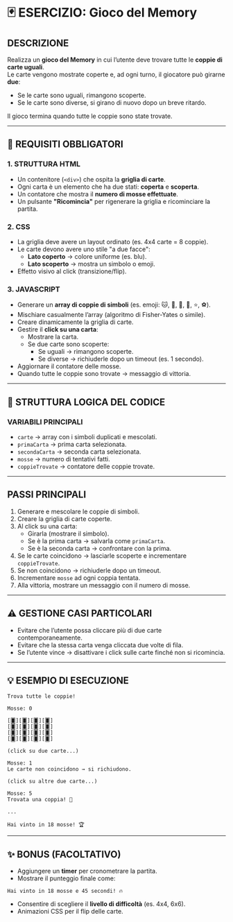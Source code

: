 # 🃏 ESERCIZIO: Gioco del Memory

## DESCRIZIONE
Realizza un **gioco del Memory** in cui l’utente deve trovare tutte le **coppie di carte uguali**.  
Le carte vengono mostrate coperte e, ad ogni turno, il giocatore può girarne **due**:  
- Se le carte sono uguali, rimangono scoperte.  
- Se le carte sono diverse, si girano di nuovo dopo un breve ritardo.  

Il gioco termina quando tutte le coppie sono state trovate.  

---

## 📌 REQUISITI OBBLIGATORI

### 1. STRUTTURA HTML
- Un contenitore (`<div>`) che ospita la **griglia di carte**.  
- Ogni carta è un elemento che ha due stati: **coperta** e **scoperta**.  
- Un contatore che mostra il **numero di mosse effettuate**.  
- Un pulsante **"Ricomincia"** per rigenerare la griglia e ricominciare la partita.  

### 2. CSS
- La griglia deve avere un layout ordinato (es. 4x4 carte = 8 coppie).  
- Le carte devono avere uno stile "a due facce":  
  - **Lato coperto** → colore uniforme (es. blu).  
  - **Lato scoperto** → mostra un simbolo o emoji.  
- Effetto visivo al click (transizione/flip).  

### 3. JAVASCRIPT
- Generare un **array di coppie di simboli** (es. emoji: 🐱, 🐶, 🍎, 🍕, ⭐, ⚽).  
- Mischiare casualmente l’array (algoritmo di Fisher-Yates o simile).  
- Creare dinamicamente la griglia di carte.  
- Gestire il **click su una carta**:  
  - Mostrare la carta.  
  - Se due carte sono scoperte:  
    - Se uguali → rimangono scoperte.  
    - Se diverse → richiuderle dopo un timeout (es. 1 secondo).  
- Aggiornare il contatore delle mosse.  
- Quando tutte le coppie sono trovate → messaggio di vittoria.  

---

## 🔁 STRUTTURA LOGICA DEL CODICE

### VARIABILI PRINCIPALI
- `carte` → array con i simboli duplicati e mescolati.  
- `primaCarta` → prima carta selezionata.  
- `secondaCarta` → seconda carta selezionata.  
- `mosse` → numero di tentativi fatti.  
- `coppieTrovate` → contatore delle coppie trovate.  

---

## PASSI PRINCIPALI
1. Generare e mescolare le coppie di simboli.  
2. Creare la griglia di carte coperte.  
3. Al click su una carta:  
   - Girarla (mostrare il simbolo).  
   - Se è la prima carta → salvarla come `primaCarta`.  
   - Se è la seconda carta → confrontare con la prima.  
4. Se le carte coincidono → lasciarle scoperte e incrementare `coppieTrovate`.  
5. Se non coincidono → richiuderle dopo un timeout.  
6. Incrementare `mosse` ad ogni coppia tentata.  
7. Alla vittoria, mostrare un messaggio con il numero di mosse.  

---

## ⚠️ GESTIONE CASI PARTICOLARI
- Evitare che l’utente possa cliccare più di due carte contemporaneamente.  
- Evitare che la stessa carta venga cliccata due volte di fila.  
- Se l’utente vince → disattivare i click sulle carte finché non si ricomincia.  

---

## 💡 ESEMPIO DI ESECUZIONE
```
Trova tutte le coppie!

Mosse: 0

[🂠][🂠][🂠][🂠]
[🂠][🂠][🂠][🂠]
[🂠][🂠][🂠][🂠]
[🂠][🂠][🂠][🂠]

(click su due carte...)

Mosse: 1
Le carte non coincidono → si richiudono.

(click su altre due carte...)

Mosse: 5
Trovata una coppia! 🎉

...

Hai vinto in 18 mosse! 🏆
```
---


## ✨ BONUS (FACOLTATIVO)
- Aggiungere un **timer** per cronometrare la partita.  
- Mostrare il punteggio finale come:  
```
Hai vinto in 18 mosse e 45 secondi! 🔥
```
- Consentire di scegliere il **livello di difficoltà** (es. 4x4, 6x6).  
- Animazioni CSS per il flip delle carte.  
